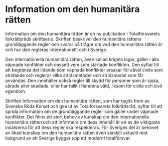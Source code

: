 # Information om den humanitära rätten

Information om den humanitära rätten är en ny publikation i Totalförsvarets folkrättsråds skriftserie. Skriften beskriver den humanitära rättens grundläggande regler och svarar på frågor om vad den humanitära rätten är och hur den regleras internationellt och i Sverige.

Den internationella humanitära rätten, även kallad krigets lagar, gäller i alla väpnade konflikter och oavsett vem som startade konflikten. Den syftar till att begränsa det lidande som väpnade konflikter orsakar för såväl civila som stridande och reglerar vilka stridsmetoder och stridsmedel som får användas. Den innehåller också regler till skydd för personer som är sjuka, sårade eller skadade, eller har fallit i fiendens våld, liksom för civila och civil egendom.

Skriften Information om den humanitära rätten, som har tagits fram av Svenska Röda Korset och ges ut av Totalförsvarets folkrättsråd, syftar till att sprida information om de grundläggande regler som gäller under väpnade konflikter. Det finns ett stort behov av kunskap om den internationella humanitära rätten och att informera om dess innehåll är en av de viktigaste insatserna för att dess regler ska respekteras. För Sveriges del är behovet av ökad kunskap om den humanitära rätten även särskilt aktuellt mot bakgrund av att Sverige bygger upp ett modernt totalförsvar.
